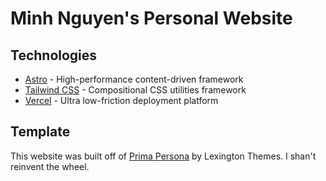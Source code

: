 # Minh Nguyen's Personal Website

## Technologies
- [Astro](https://astro.build/) - High-performance content-driven framework
- [Tailwind CSS](https://tailwindcss.com/) - Compositional CSS utilities framework
- [Vercel](https://vercel.com/) - Ultra low-friction deployment platform

## Template
This website was built off of [Prima Persona](https://lexingtonthemes.com/templates/primapersona/) by Lexington Themes. I shan't reinvent the wheel.
